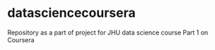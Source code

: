 # datasciencecoursera
Repository as a part of project for JHU data science course Part 1 on Coursera
